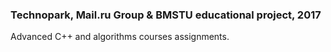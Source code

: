 ### Technopark, Mail.ru Group & BMSTU educational project, 2017

Advanced C++ and algorithms courses assignments.
